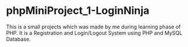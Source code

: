 # phpMiniProject_1-LoginNinja
This is a small projects which was made by me during learning phase of PHP. It is a Registration and Login/Logout System using PHP and MySQL Database.
